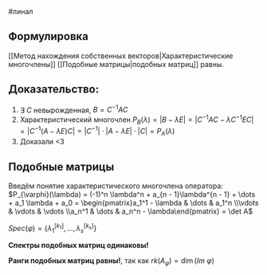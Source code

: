 #линал 
## Формулировка
[[Метод нахождения собственных векторов|Характеристические многочлены]] [[Подобные матрицы|подобных матриц]] равны.

## Доказательство:
1. $\exists \ C$ невырожденная, $B = C^{-1}AC$
2. Характеристический многочлен $P_B(\lambda) = |B - \lambda E| = |C^{-1}AC - \lambda C^{-1}EC| = |C^{-1}(A - \lambda E)C| = |C^{-1}| \cdot |A - \lambda E| \cdot |C| = P_A (\lambda)$
3. Доказали <3
## Подобные матрицы
Введём понятие характеристического многочлена оператора: $P_{\varphi}(\lambda) = (-1)^n \lambda^n + a_{n - 1}\lambda^{n - 1} + \dots + a_1 \lambda + a_0 = \begin{pmatrix}a_1^1 - \lambda & \dots & a_1^n \\\vdots & \vdots & \vdots \\a_n^1 & \dots & a_n^n - \lambda\end{pmatrix} = \det A$

$Spec (\varphi) = \{ \lambda_1^{[k_1]}, \dots, \lambda_s^{[k_s]}\}$

**Спектры подобных матриц одинаковы!**

**Ранги подобных матриц равны!**, так как $rk(A_{\varphi}) = \dim (Im \ \varphi)$
